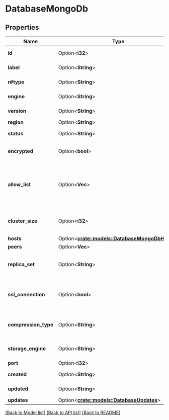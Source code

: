 # DatabaseMongoDb

## Properties

Name | Type | Description | Notes
------------ | ------------- | ------------- | -------------
**id** | Option<**i32**> | A unique ID that can be used to identify and reference the Managed Database. | [optional][readonly]
**label** | Option<**String**> | A unique, user-defined string referring to the Managed Database. | [optional]
**r#type** | Option<**String**> | The Linode Instance type used by the Managed Database for its nodes. | [optional]
**engine** | Option<**String**> | The Managed Database engine type. | [optional][readonly]
**version** | Option<**String**> | The Managed Database engine version. | [optional][readonly]
**region** | Option<**String**> | The [Region](/docs/api/regions/) ID for the Managed Database. | [optional]
**status** | Option<**String**> | The operating status of the Managed Database. | [optional][readonly]
**encrypted** | Option<**bool**> | Whether the Managed Databases is encrypted. | [optional][default to false]
**allow_list** | Option<**Vec<String>**> | A list of IP addresses that can access the Managed Database. Each item can be a single IP address or a range in CIDR format.  By default, this is an empty array (`[]`), which blocks all connections (both public and private) to the Managed Database.  If `0.0.0.0/0` is a value in this list, then all IP addresses can access the Managed Database.  | [optional]
**cluster_size** | Option<**i32**> | The number of Linode Instance nodes deployed to the Managed Database.  Choosing 3 nodes creates a high availability cluster consisting of 1 primary node and 2 replica nodes.  | [optional][default to Variant1]
**hosts** | Option<[**crate::models::DatabaseMongoDbHosts**](DatabaseMongoDB_hosts.md)> |  | [optional]
**peers** | Option<**Vec<String>**> | An array of peer addresses for this Database.  | [optional]
**replica_set** | Option<**String**> | Label for configuring a MongoDB [replica set](https://www.mongodb.com/docs/manual/replication/). Choose the same label on multiple Databases to include them in the same replica set.  If `null`, the Database is not included in any replica set.  | [optional]
**ssl_connection** | Option<**bool**> | Whether to require SSL credentials to establish a connection to the Managed Database.  Use the **Managed MongoDB Database Credentials View** ([GET /databases/mongodb/instances/{instanceId}/credentials](/docs/api/databases/#managed-mongodb-database-credentials-view)) command for access information.  | [optional][default to true]
**compression_type** | Option<**String**> | The type of data compression for this Database.  Snappy has a lower comparative compression ratio and resource consumption rate.  Zlip has a higher comparative compression ratio and resource consumption rate.  | [optional][default to None]
**storage_engine** | Option<**String**> | The type of storage engine for this Database.  **Note:** MMAPV1 is not available for MongoDB versions 4.0 and above.  | [optional][default to Wiredtiger]
**port** | Option<**i32**> | The access port for this Managed Database. | [optional]
**created** | Option<**String**> | When this Managed Database was created. | [optional][readonly]
**updated** | Option<**String**> | When this Managed Database was last updated. | [optional][readonly]
**updates** | Option<[**crate::models::DatabaseUpdates**](Database_updates.md)> |  | [optional]

[[Back to Model list]](../README.md#documentation-for-models) [[Back to API list]](../README.md#documentation-for-api-endpoints) [[Back to README]](../README.md)


